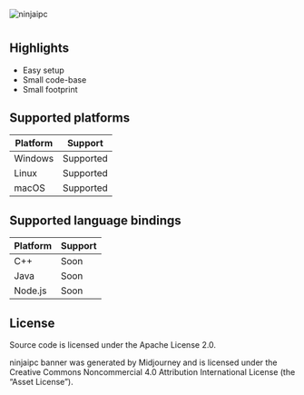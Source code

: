 ![ninjaipc](https://raw.githubusercontent.com/oluan/ninjaipc/dev-rework/img/banner.png)

#

## Highlights

- Easy setup
- Small code-base
- Small footprint

## Supported platforms

|Platform| Support |
|--|--|
| Windows | Supported |
| Linux | Supported |
| macOS | Supported |

  

## Supported language bindings

|Platform| Support |
|--|--|
| C++ | Soon |
| Java | Soon |
| Node.js | Soon |

  

## License

Source code is licensed under the Apache License 2.0.

ninjaipc banner was generated by Midjourney and is licensed under the Creative Commons Noncommercial 4.0 Attribution International License (the “Asset License”).
